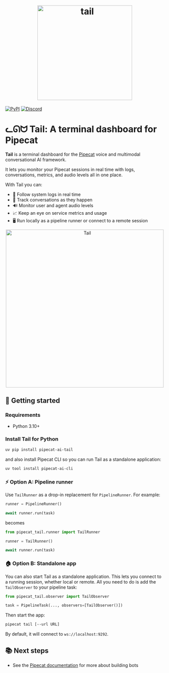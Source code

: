 <h1><div align="center">
 <img alt="tail" width="300px" height="auto" src="https://github.com/pipecat-ai/tail/raw/refs/heads/main/tail.png">
</div></h1>

[![PyPI](https://img.shields.io/pypi/v/pipecat-ai-tail)](https://pypi.org/project/pipecat-ai-tail) [![Discord](https://img.shields.io/discord/1239284677165056021)](https://discord.gg/pipecat)

# ᓚᘏᗢ Tail: A terminal dashboard for Pipecat

**Tail** is a terminal dashboard for the [Pipecat](https://github.com/pipecat-ai/pipecat) voice and multimodal conversational AI framework.

It lets you monitor your Pipecat sessions in real time with logs, conversations, metrics, and audio levels all in one place.

With Tail you can:

- 📜 Follow system logs in real time
- 💬 Track conversations as they happen
- 🔊 Monitor user and agent audio levels
- 📈 Keep an eye on service metrics and usage
- 🖥️ Run locally as a pipeline runner or connect to a remote session

<p align="center"><img src="https://raw.githubusercontent.com/pipecat-ai/tail/refs/heads/main/tail-image.gif" alt="Tail" width="500"/></p>

## 🧭 Getting started

### Requirements

- Python 3.10+

### Install Tail for Python

```bash
uv pip install pipecat-ai-tail
```

and also install Pipecat CLI so you can run Tail as a standalone application:

```bash
uv tool install pipecat-ai-cli
```

### ⚡ Option A: Pipeline runner

Use `TailRunner` as a drop-in replacement for `PipelineRunner`. For example:

```python
runner = PipelineRunner()

await runner.run(task)
```

becomes

```python
from pipecat_tail.runner import TailRunner

runner = TailRunner()

await runner.run(task)
```

### 🏠 Option B: Standalone app

You can also start Tail as a standalone application. This lets you connect to a running session, whether local or remote. All you need to do is add the `TailObserver` to your pipeline task:

```python
from pipecat_tail.observer import TailObserver

task = PipelineTask(..., observers=[TailObserver()])
```

Then start the app:

```sh
pipecat tail [--url URL]
```

By default, it will connect to `ws://localhost:9292`.

## 📚 Next steps

- See the [Pipecat documentation](https://docs.pipecat.ai) for more about building bots
